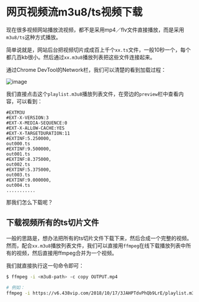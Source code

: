 # 网页视频流m3u8/ts视频下载

现在很多视频网站播放流视频，都不是采用mp4／flv文件直接播放，而是采用`m3u8/ts`这种方式播放。

简单说就是，网站后台把视频切片成成百上千个`xx.ts`文件，一般10秒一个，每个都几百kb很小。然后通过`xx.m3u8`播放列表把这些文件连接起来。

通过Chrome DevTool的Network栏，我们可以清楚的看到加载过程：

![image](https://user-images.githubusercontent.com/14041622/52861210-bede9d00-316c-11e9-92e3-d7537ab980b2.png)

我们直接点击这个`playlist.m3u8`播放列表文件，在旁边的`preview`栏中查看内容，可以看到：
```m3u8
#EXTM3U
#EXT-X-VERSION:3
#EXT-X-MEDIA-SEQUENCE:0
#EXT-X-ALLOW-CACHE:YES
#EXT-X-TARGETDURATION:11
#EXTINF:5.250000,
out000.ts
#EXTINF:9.500000,
out001.ts
#EXTINF:8.375000,
out002.ts
#EXTINF:5.375000,
out003.ts
#EXTINF:9.000000,
out004.ts
...........
```


那我们怎么下载呢？

## 下载视频所有的ts切片文件

一般的思路是，想办法把所有的ts切片文件下载下来，然后合成一个完整的视频。
然而，配合`xx.m3u8`播放列表文件，我们可以直接用`ffmpeg`在线下载播放列表中所有的视频，然后直接用ffmpeg合并为一个视频。

我们就直接执行这一句命令即可：
```sh
$ ffmpeg -i <m3u8-path> -c copy OUTPUT.mp4

# 例如：
ffmpeg -i https://v6.438vip.com/2018/10/17/3JAHPTdvPhQb9LrE/playlist.m3u8 -c copy  OUTPUT.mp4
```

